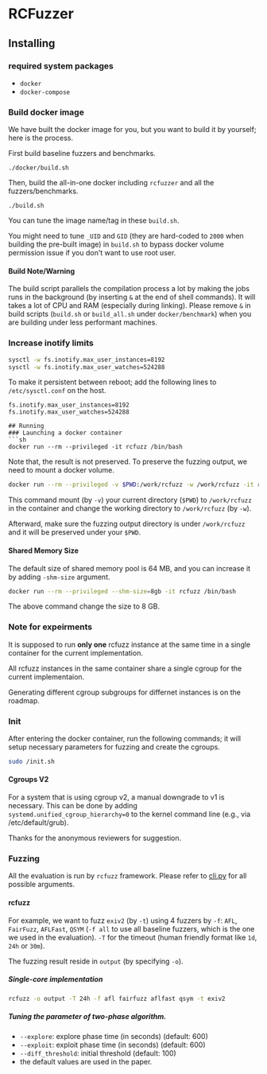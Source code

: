 # RCFuzzer

## Installing

### required system packages
- `docker`
- `docker-compose`

### Build docker image
We have built the docker image for you, but you want to build it by yourself; here is the process.

First build baseline fuzzers and benchmarks.

```
./docker/build.sh
```

Then, build the all-in-one docker including `rcfuzzer` and all the fuzzers/benchmarks.

```
./build.sh
```

You can tune the image name/tag in these `build.sh`.

You might need to tune `_UID` and `GID` (they are hard-coded to `2000` when building the pre-built image) in `build.sh` to bypass docker volume permission issue if you don't want to use root user.

#### Build Note/Warning

The build script parallels the compilation process a lot by making the jobs runs in the background (by inserting `&` at the end of shell commands). It will takes a lot of CPU and RAM (especially during linking). Please remove `&` in build scripts (`build.sh` or `build_all.sh` under `docker/benchmark`) when you are building under less performant machines.


### Increase inotify limits
```sh
sysctl -w fs.inotify.max_user_instances=8192
sysctl -w fs.inotify.max_user_watches=524288
```
To make it persistent between reboot; add the following lines to `/etc/sysctl.conf` on the host.
```
fs.inotify.max_user_instances=8192
fs.inotify.max_user_watches=524288

## Running
### Launching a docker container
```sh
docker run --rm --privileged -it rcfuzz /bin/bash
```
Note that, the result is not preserved. To preserve the fuzzing output, we need
to mount a docker volume.

```sh
docker run --rm --privileged -v $PWD:/work/rcfuzz -w /work/rcfuzz -it rcfuzz /bin/bash
```
This command mount (by `-v`) your current directory (`$PWD`) to `/work/rcfuzz` in the container and change the working directory to `/work/rcfuzz` (by `-w`).

Afterward, make sure the fuzzing output directory is under `/work/rcfuzz` and it will be preserved under your `$PWD`.

#### Shared Memory Size
The default size of shared memory pool is 64 MB, and you can increase it by adding `-shm-size` argument.

```sh
docker run --rm --privileged --shm-size=8gb -it rcfuzz /bin/bash
```

The above command change the size to 8 GB.

### Note for expeirments
It is supposed to run **only one** rcfuzz instance at the same time in a single container for the current implementation.

All rcfuzz instances in the same container share a single cgroup for the current implementaion.

Generating different cgroup subgroups for differnet instances is on the roadmap.

### Init
After entering the docker container, run the following commands; it will setup necessary parameters for fuzzing and create the cgroups.
```sh
sudo /init.sh
```

#### Cgroups V2
For a system that is using cgroup v2, a manual downgrade to v1 is necessary. This can be done by adding `systemd.unified_cgroup_hierarchy=0` to the kernel command line (e.g., via /etc/default/grub).

Thanks for the anonymous reviewers for suggestion.


### Fuzzing ###
All the evaluation is run by `rcfuzz` framework.
Please refer to [cli.py](./rcfuzz/cli.py) for all possible arguments.

#### rcfuzz ####

For example, we want to fuzz `exiv2` (by `-t`) using 4 fuzzers by `-f`: `AFL`, `FairFuzz`, `AFLFast`, `QSYM` (`-f all` to use all baseline fuzzers, which is the one we used in the evaluation). `-T` for the timeout (human friendly format like `1d`, `24h` or `30m`).

The fuzzing result reside in `output` (by specifying `-o`).

##### Single-core implementation #####

```sh
rcfuzz -o output -T 24h -f afl fairfuzz aflfast qsym -t exiv2
```

##### Tuning the parameter of two-phase algorithm.
- `--explore`: explore phase time (in seconds) (default: 600)
- `--exploit`: exploit phase time (in seconds) (default: 600)
- `--diff_threshold`: initial threshold (default: 100)
- the default values are used in the paper.


